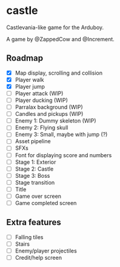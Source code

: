 # castle

Castlevania-like game for the Arduboy.

A game by @ZappedCow and @Increment.

## Roadmap

- [x] Map display, scrolling and collision
- [x] Player walk
- [x] Player jump
- [ ] Player attack (WIP)
- [ ] Player ducking (WIP)
- [ ] Parralax background (WIP)
- [ ] Candles and pickups (WIP)
- [ ] Enemy 1: Dummy skeleton (WIP)
- [ ] Enemy 2: Flying skull
- [ ] Enemy 3: Small, maybe with jump (?)
- [ ] Asset pipeline
- [ ] SFXs
- [ ] Font for displaying score and numbers
- [ ] Stage 1: Exterior
- [ ] Stage 2: Castle
- [ ] Stage 3: Boss
- [ ] Stage transition
- [ ] Title
- [ ] Game over screen
- [ ] Game completed screen

## Extra features

- [ ] Falling tiles
- [ ] Stairs
- [ ] Enemy/player projectiles
- [ ] Credit/help screen
